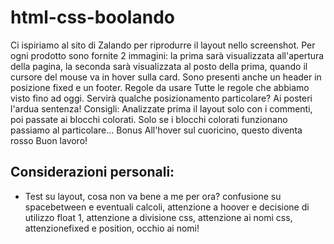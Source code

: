 # html-css-boolando

Ci ispiriamo al sito di Zalando per riprodurre il layout nello screenshot.
Per ogni prodotto sono fornite 2 immagini: la prima sarà visualizzata all'apertura della pagina, la seconda sarà visualizzata al posto della prima, quando il cursore del mouse va in hover sulla card.
Sono presenti anche un header in posizione fixed e un footer.
Regole da usare
Tutte le regole che abbiamo visto fino ad oggi.
Servirà qualche posizionamento particolare? Ai posteri l'ardua sentenza!
Consigli:
Analizzate prima il layout solo con i commenti, poi passate ai blocchi colorati.
Solo se i blocchi colorati funzionano passiamo al particolare...
Bonus
All'hover sul cuoricino, questo diventa rosso
Buon lavoro!



## Considerazioni personali:
- Test su layout, cosa non va bene a me per ora?
confusione su spacebetween e eventuali calcoli, attenzione a hoover e decisione di utilizzo float 1, attenzione a divisione css, attenzione ai nomi css, attenzionefixed e position, occhio ai nomi!